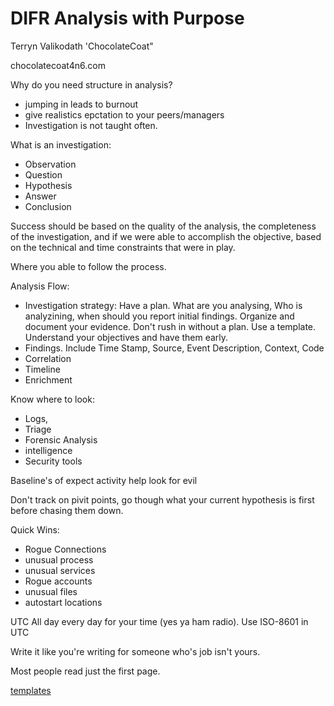 # DIFR Analysis with Purpose 

Terryn Valikodath 'ChocolateCoat"

chocolatecoat4n6.com 

Why do you need structure in analysis?
- jumping in leads to burnout
- give realistics epctation to your peers/managers 
- Investigation is not taught often. 

What is an investigation:
- Observation 
- Question 
- Hypothesis 
- Answer 
- Conclusion 

Success should be based on the quality of the analysis, the completeness of the investigation, and if we were able to accomplish the objective, based on the technical and time constraints that were in play.  

Where you able to follow the process.  

Analysis Flow:
- Investigation strategy: Have a plan.  What are you analysing, Who is analyzining, when should you report initial findings.  Organize and document your evidence.  Don't rush in without a plan.  Use a template.  Understand your objectives and have them early.   
- Findings.  Include Time Stamp, Source, Event Description, Context, Code 
- Correlation 
- Timeline 
- Enrichment

Know where to look:
- Logs,
- Triage 
- Forensic Analysis 
- intelligence 
- Security tools  

Baseline's of expect activity help look for evil 

Don't track on pivit points, go though what your current hypothesis is first before chasing them down. 

Quick Wins:
- Rogue Connections 
- unusual process 
- unusual services 
- Rogue accounts 
- unusual files 
- autostart locations 

UTC All day every day for your time (yes ya ham radio).  Use ISO-8601 in UTC 

Write it like you're writing for someone who's job isn't yours.  

Most people read just the first page. 

[templates](https://github.com/chocolatecoat/DFIR-Templates)


